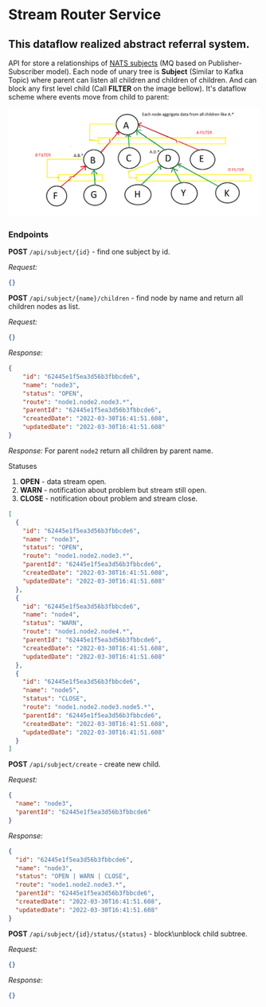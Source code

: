 # Stream Router Service

## This dataflow realized abstract referral system.

API for store a relationships of [NATS subjects] (MQ based on Publisher-Subscriber model).
Each node of unary tree is **Subject** (Similar to Kafka Topic) where parent can listen all children and children of children.
And can block any first level child (Call **FILTER** on the image bellow).
It's dataflow scheme where events move from child to parent:

<img src="proof_of_concept.png" width="800" alt="Data spread"/>


### Endpoints

**POST** ``/api/subject/{id}`` - find one subject by id.

_Request:_
```json
{}
```

**POST** ``/api/subject/{name}/children`` - find node by name and return all children nodes as list.

_Request:_
```json
{}
```

_Response:_

```json
{
    "id": "62445e1f5ea3d56b3fbbcde6",
    "name": "node3",
    "status": "OPEN",
    "route": "node1.node2.node3.*",
    "parentId": "62445e1f5ea3d56b3fbbcde6",
    "createdDate": "2022-03-30T16:41:51.608",
    "updatedDate": "2022-03-30T16:41:51.608"
}
```

_Response:_ For parent ``node2`` return all children by parent name.

Statuses

1. **OPEN** - data stream open.
2. **WARN** - notification about problem but stream still open.
3. **CLOSE** - notification obout problem and stream close.

```json
[
  {
    "id": "62445e1f5ea3d56b3fbbcde6",
    "name": "node3",
    "status": "OPEN",
    "route": "node1.node2.node3.*",
    "parentId": "62445e1f5ea3d56b3fbbcde6",
    "createdDate": "2022-03-30T16:41:51.608",
    "updatedDate": "2022-03-30T16:41:51.608"
  },
  {
    "id": "62445e1f5ea3d56b3fbbcde6",
    "name": "node4",
    "status": "WARN",
    "route": "node1.node2.node4.*",
    "parentId": "62445e1f5ea3d56b3fbbcde6",
    "createdDate": "2022-03-30T16:41:51.608",
    "updatedDate": "2022-03-30T16:41:51.608"
  },
  {
    "id": "62445e1f5ea3d56b3fbbcde6",
    "name": "node5",
    "status": "CLOSE",
    "route": "node1.node2.node3.node5.*",
    "parentId": "62445e1f5ea3d56b3fbbcde6",
    "createdDate": "2022-03-30T16:41:51.608",
    "updatedDate": "2022-03-30T16:41:51.608"
  }
]
```

**POST** ``/api/subject/create`` - create new child.

_Request:_
```json
{
  "name": "node3",
  "parentId": "62445e1f5ea3d56b3fbbcde6"
}
```

_Response:_
```json
{
  "id": "62445e1f5ea3d56b3fbbcde6",
  "name": "node3",
  "status": "OPEN | WARN | CLOSE",
  "route": "node1.node2.node3.*",
  "parentId": "62445e1f5ea3d56b3fbbcde6",
  "createdDate": "2022-03-30T16:41:51.608",
  "updatedDate": "2022-03-30T16:41:51.608"
}
```

**POST** ``/api/subject/{id}/status/{status}`` - block\unblock child subtree.

_Request:_
```json
{}
```
_Response:_
```json
{}
```


[NATS subjects]:https://docs.nats.io/nats-concepts/subjects